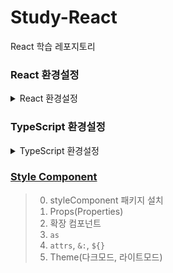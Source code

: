 # Study-React
React 학습 레포지토리

### React 환경설정
<details>
<summary>React 환경설정</summary>
<div markdown="1">

1. node.js 설치
    - https://nodejs.org/en, Download Node.js(LTS) 클릭
2. `terminal` 버전 확인
    ```Bash
    node -v
    npm -v
    npx -v
    ```
3. 리액트 패키지 설치
    - VS Code에서 터미널 열기
    ```Bash
    npm uninstall -g create-react-app
    npm install -g create-react-app
    ```
4. 리액트 프로젝트 초기화(파일 설치)
    ```Bash
    npx create-react-app [파일명]
    ```

5. 리액트 실행
    - 콘솔위에서 만든 프로젝트 앱 이름까지 진입 `cd 파일명`
    ```Bash
    npm start
    ```
    - http://localhost:3000 웹브라우저 서버 확인
지 등등 입력
</div>
</details>

### TypeScript 환경설정
<details>
<summary>TypeScript 환경설정</summary>
<div markdown="1">

1. 프로젝트 폴더 생성, 타입스크립트 적용
```bash
$ npx create-react-app [폴더명] --template typescript
$ npm i --save-dev @types/styled-components
$ npm i styled-components
```
2. tsconfig.json 수정
```bash
...
  "include": [
    "next-env.d.ts",
    "src/**/*.ts",
    "src/**/*.tsx"
  ],
  "exclude": [
    "node_modules"
  ]
 
```
</div>
</details>

### [Style Component](https://github.com/KangJeoungMi/Study-React/blob/master/markdown/styleComponent.md)

> 0. styleComponent 패키지 설치
> 1. Props(Properties)
> 2. 확장 컴포넌트
> 3. `as`
> 4. `attrs`, `&:`, `${}`
> 5. Theme(다크모드, 라이트모드)


